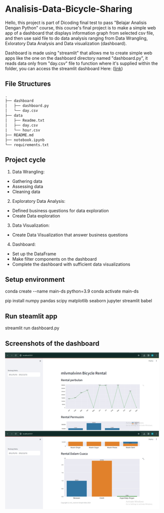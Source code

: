 # Analisis-Data-Bicycle-Sharing
Hello, this project is part of Dicoding final test to pass "Belajar Analisis Dengan Python" course, this course's final project is to make a simple web app of a dashboard that displays information graph from selected csv file, and then use said file to do data analysis ranging from Data Wrangling, Exloratory Data Analysis and Data visualization (dashboard).

Dashboard is made using "streamlit" that allows me to create simple web apps like the one on the dashboard directory named "dashboard.py", it reads data only from "day.csv" file to function where it's supplied within the folder, you can access the streamlit dashboard Here: ([link](https://mlvmalvinnbicyclesharing.streamlit.app/))

## File Structures
```
.
├── dashboard
│   ├── dashboard.py
│   └── day.csv
├── data
│   ├── Readme.txt
│   ├── day.csv
|   └── hour.csv
├── README.md
├── notebook.ipynb
└── requirements.txt
```

## Project cycle
1. Data Wrangling: 
 - Gathering data
 - Assessing data
 - Cleaning data
2. Exploratory Data Analysis:
 - Defined business questions for data exploration
 - Create Data exploration
3. Data Visualization:
 - Create Data Visualization that answer business questions
4. Dashboard:
 - Set up the DataFrame
 - Make filter components on the dashboard
 - Complete the dashboard with sufficient data visualizations

## Setup environment
conda create --name main-ds python=3.9
conda activate main-ds

pip install numpy pandas scipy matplotlib seaborn jupyter streamlit babel

## Run steamlit app
streamlit run dashboard.py

## Screenshots of the dashboard
![Dashboard1](https://github.com/mlvmalvinn/dump/blob/main/Dashboard1.jpeg?raw=true)
![Dashboard1](https://github.com/mlvmalvinn/dump/blob/main/Dashboard2.jpeg?raw=true)

